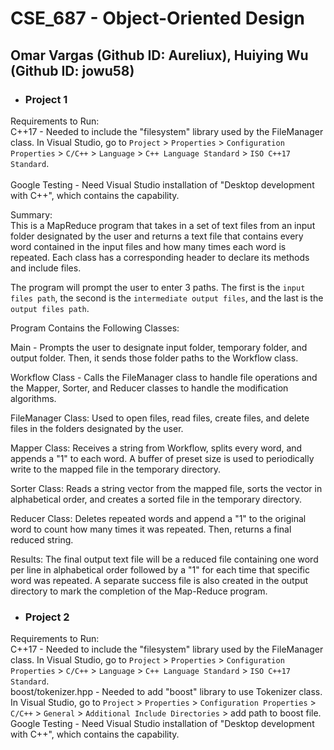 CSE_687 - Object-Oriented Design<br>
=
Omar Vargas (Github ID: Aureliux), Huiying Wu (Github ID: jowu58)
-
* ### Project 1

Requirements to Run:<br>
C++17 - Needed to include the "filesystem" library used by the FileManager class. In Visual Studio, go to `Project` > `Properties` > `Configuration Properties` > `C/C++` > `Language` > `C++ Language Standard` > `ISO C++17 Standard`.<br><br>
Google Testing - Need Visual Studio installation of "Desktop development with C++", which contains the capability.


Summary:<br>
This is a MapReduce program that takes in a set of text files from an input folder designated by the user and returns a text file that contains every word contained in the input files and how many times each word is repeated. Each class has a corresponding header to declare its methods and include files. 

The program will prompt the user to enter 3 paths. The first is the `input files path`, the second is the `intermediate output files`, and the last is the `output files path`.

Program Contains the Following Classes:<br>

Main - Prompts the user to designate input folder, temporary folder, and output folder. Then, it sends those folder paths to the Workflow class.

Workflow Class - Calls the FileManager class to handle file operations and the Mapper, Sorter, and Reducer classes to handle the modification algorithms.

FileManager Class: Used to open files, read files, create files, and delete files in the folders designated by the user.

Mapper Class: Receives a string from Workflow, splits every word, and appends a "1" to each word. A buffer of preset size is used to periodically write to the mapped file in the temporary directory.

Sorter Class: Reads a string vector from the mapped file, sorts the vector in alphabetical order, and creates a sorted file in the temporary directory.

Reducer Class: Deletes repeated words and append a "1" to the original word to count how many times it was repeated. Then, returns a final reduced string.

Results:
The final output text file will be a reduced file containing one word per line in alphabetical order followed by a "1" for each time that specific word was repeated.
A separate success file is also created in the output directory to mark the completion of the Map-Reduce program.


* ### Project 2

Requirements to Run:<br>
C++17 - Needed to include the "filesystem" library used by the FileManager class. In Visual Studio, go to `Project` > `Properties` > `Configuration Properties` > `C/C++` > `Language` > `C++ Language Standard` > `ISO C++17 Standard`.<br>
boost/tokenizer.hpp - Needed to add "boost" library to use Tokenizer class. In Visual Studio, go to `Project` > `Properties` > `Configuration Properties` > `C/C++` > `General` > `Additional Include Directories` > add path to boost file.<br>
Google Testing - Need Visual Studio installation of "Desktop development with C++", which contains the capability.<br>

